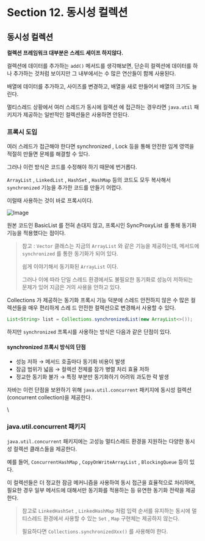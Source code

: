# Section 12. 동시성 컬렉션

## 동시성 컬렉션

**컬렉션 프레임워크 대부분은 스레드 세이프 하지않다.**

컬렉션에 데이터를 추가하는 `add()` 메서드를 생각해보면, 단순히 컬렉션에 데이터를 하나 추가하는 것처럼 보이지만 그 내부에서는 수 많은 연산들이 함께 사용된다.

배열에 데이터를 추가하고, 사이즈를 변경하고, 배열을 새로 만들어서 배열의 크기도 늘린다.

멀티스레드 상황에서 여러 스레드가 동시에 컬렉션 에 접근하는 경우라면 `java.util` 패키지가 제공하는 일반적인 컬렉션들은 사용하면 안된다.

### 프록시 도입

여러 스레드가 접근해야 한다면 synchronized , Lock 등을 통해 안전한 임계 영역을 적절히 만들면 문제를 해결할 수 있다.

그러나 이런 방식은 코드를 수정해야 하기 때문에 번거롭다.

`ArrayList` , `LinkedList` , `HashSet` , `HashMap` 등의 코드도 모두 복사해서 `synchronized` 기능을 추가한 코드를 만들기 어렵다.

이럴때 사용하는 것이 바로 프록시이다.

![Image](https://github.com/user-attachments/assets/3ac54b75-00e5-49f9-a0a8-7ea03513fd29)

원본 코드인 BasicList 를 전혀 손대지 않고, 프록시인 SyncProxyList 를 통해 동기화 기능을 적용했다는 점이다.

> 참고 : `Vector` 클래스는 지금의 `ArrayList` 와 같은 기능을 제공하는데, 메서드에 `synchronized` 를 통한 동기화가 되어 있다.
>
> 쉽게 이야기해서 동기화된 `ArrayList` 이다.
>
> 그러나 이에 따라 단일 스레드 환경에서도 불필요한 동기화로 성능이 저하되는 문제가 있어 지금은 거의 사용을 안하고 있다.

Collections 가 제공하는 동기화 프록시 기능 덕분에 스레드 안전하지 않은 수 많은 컬렉션들을 매우 편리하게 스레 드 안전한 컬렉션으로 변경해서 사용할 수 있다.

```java
List<String> list = Collections.synchronizedList(new ArrayList<>());
```

하지만 `synchronized` 프록시를 사용하는 방식은 다음과 같은 단점이 있다.

#### **synchronized 프록시 방식의 단점**

* 성능 저하 → 메서드 호출마다 동기화 비용이 발생
* 잠금 범위가 넓음 → 컬렉션 전체를 잠가 병렬 처리 효율 저하
* 정교한 동기화 불가 → 특정 부분만 동기화하기 어려워 과도한 락 발생

자바는 이런 단점을 보완하기 위해 `java.util.concurrent` 패키지에 동시성 컬렉션(concurrent collection)을 제공한다.

\


### java.util.concurrent 패키지

`java.util.concurrent` 패키지에는 고성능 멀티스레드 환경을 지원하는 다양한 동시성 컬렉션 클래스들을 제공한다.

예를 들어, `ConcurrentHashMap` , `CopyOnWriteArrayList` , `BlockingQueue` 등이 있다.

이 컬렉션들은 더 정교한 잠금 메커니즘을 사용하여 동시 접근을 효율적으로 처리하며, 필요한 경우 일부 메서드에 대해서만 동기화를 적용하는 등 유연한 동기화 전략을 제공한다.

> 참고로 `LinkedHashSet` , `LinkedHashMap` 처럼 입력 순서를 유지하는 동시에 멀티스레드 환경에서 사용할 수 있는 `Set` , `Map` 구현체는 제공하지 않는다.
>
> 필요하다면 `Collections.synchronizedXxx()` 를 사용해야 한다.
